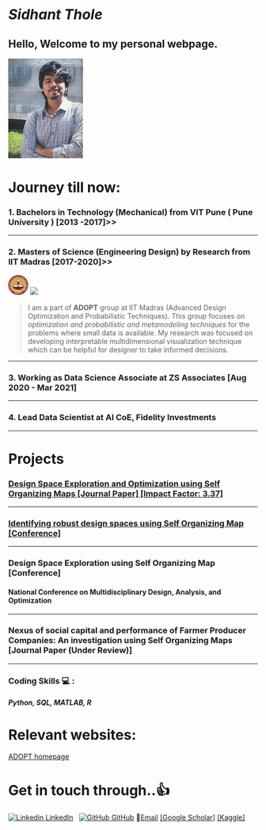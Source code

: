 # _Sidhant Thole_

## Hello, Welcome to my personal webpage.

<img src="./images/tholesidhant.jpg" width="30%" height="30%">

# Journey till now:
### 1. Bachelors in Technology (Mechanical) from VIT Pune ( Pune University ) [2013 -2017]>>
---
### 2. Masters of Science (Engineering Design) by Research from IIT Madras [2017-2020]>>

<img src="./images/iitmlogo.png" width="8%" height="8%">    <img src= "https://ed.iitm.ac.in/~palramu/ADOPT.jpg">
 
>   I am a part of **ADOPT** group at IIT Madras (Advanced Design Optimization and Probabilistic Techniques). This group focuses on _optimization and probabilistic and metamodeling techniques_ for the problems where small data is available. My research was focused on developing interpretable multidimensional visualization technique which can be helpful for designer to take informed decisions. 
 
---
### 3. Working as Data Science Associate at ZS Associates [Aug 2020 - Mar 2021]

---
### 4. Lead Data Scientist at AI CoE, Fidelity Investments

---
# Projects 

### [Design Space Exploration and Optimization using Self Organizing Maps [Journal Paper] **[Impact Factor: 3.37]**](https://spthole.github.io/Sidhant_Thole/Projects/dsesom)
---
### [Identifying robust design spaces using Self Organizing Map [Conference]](https://spthole.github.io/Sidhant_Thole/Projects/robustsom)
---
### Design Space Exploration using Self Organizing Map [Conference]
#### National Conference on Multidisciplinary Design, Analysis, and Optimization
---
### Nexus of social capital and performance of Farmer Producer Companies: An investigation using Self Organizing Maps [Journal Paper (Under Review)]

---
### Coding Skills :computer: :
##### Python, SQL, MATLAB, R

# Relevant websites:

[ADOPT homepage](https://ed.iitm.ac.in/~palramu/)

# Get in touch through..:+1:
[![Linkedin](https://i.stack.imgur.com/gVE0j.png) LinkedIn](https://in.linkedin.com/in/sidhant-p-thole-62128aaa)
&nbsp;
[![GitHub](https://i.stack.imgur.com/tskMh.png) GitHub](https://github.com/SPThole)
:email:[Email](mailto:tholesidhantp@gmail.com)
[[Google Scholar]](https://scholar.google.com/citations?user=G2UDs80AAAAJ&hl=en)
[[Kaggle]](https://www.kaggle.com/dawinci)
